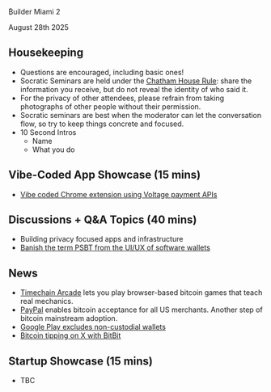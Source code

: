 ₿uilder Miami 2

August 28th 2025

Housekeeping
------------

- Questions are encouraged, including basic ones!
- Socratic Seminars are held under the [Chatham House Rule](https://www.chathamhouse.org/about-us/chatham-house-rule): share the information you receive, but do not reveal the identity of who said it.
- For the privacy of other attendees, please refrain from taking photographs of other people without their permission.
- Socratic seminars are best when the moderator can let the conversation flow, so try to keep things concrete and focused.
- 10 Second Intros
  - Name
  - What you do
 
Vibe-Coded App Showcase (15 mins)
----
- [Vibe coded Chrome extension using Voltage payment APIs](https://x.com/ecurrencyhodler/status/1957552060771315769)

Discussions + Q&A Topics (40 mins)
----
- Building privacy focused apps and infrastructure
- [Banish the term PSBT from the UI/UX of software wallets](https://x.com/salvatoshi/status/1958063600779526259)

News
----
- [Timechain Arcade](https://timechainarcade.com) lets you play browser-based bitcoin games that teach real mechanics.
- [PayPal](https://fortune.com/crypto/2025/07/28/paypal-100-cryptocurrencies-accept-merchants-bitcoin-ethereum) enables bitcoin acceptance for all US merchants. Another step of bitcoin mainstream adoption.
- [Google Play excludes non-custodial wallets](https://atlas21.com/google-play-excludes-non-custodial-wallets-from-the-new-crypto-app-rules/)
- [Bitcoin tipping on X with BitBit](https://x.com/bitbit_bot/status/1957474105651003861)

Startup Showcase (15 mins)     
----
 - TBC
